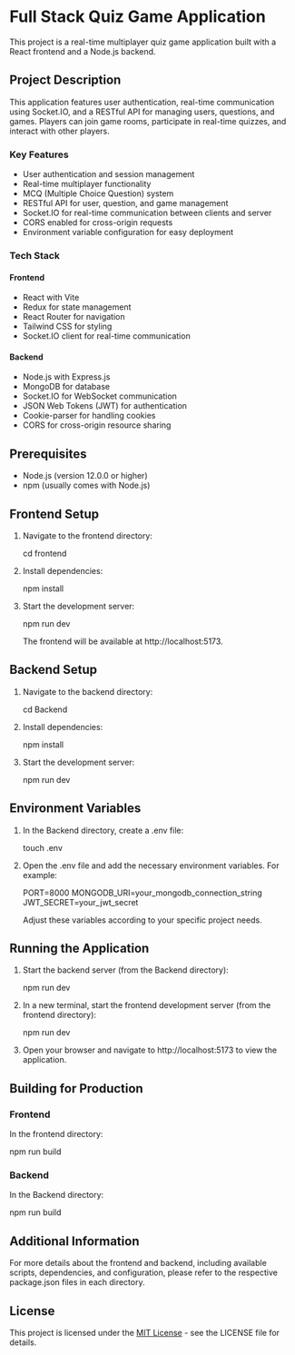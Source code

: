# Full Stack Quiz Game Application

This project is a real-time multiplayer quiz game application built with a React frontend and a Node.js backend.

## Project Description

This application features user authentication, real-time communication using Socket.IO, and a RESTful API for managing users, questions, and games. Players can join game rooms, participate in real-time quizzes, and interact with other players.

### Key Features

- User authentication and session management
- Real-time multiplayer functionality
- MCQ (Multiple Choice Question) system
- RESTful API for user, question, and game management
- Socket.IO for real-time communication between clients and server
- CORS enabled for cross-origin requests
- Environment variable configuration for easy deployment

### Tech Stack

#### Frontend
- React with Vite
- Redux for state management
- React Router for navigation
- Tailwind CSS for styling
- Socket.IO client for real-time communication

#### Backend
- Node.js with Express.js
- MongoDB for database
- Socket.IO for WebSocket communication
- JSON Web Tokens (JWT) for authentication
- Cookie-parser for handling cookies
- CORS for cross-origin resource sharing

## Prerequisites

- Node.js (version 12.0.0 or higher)
- npm (usually comes with Node.js)

## Frontend Setup

1. Navigate to the frontend directory:
   
   cd frontend
   

2. Install dependencies:
   
   npm install
   

3. Start the development server:
   
   npm run dev
   

   The frontend will be available at http://localhost:5173.

## Backend Setup

1. Navigate to the backend directory:
   
   cd Backend
   

2. Install dependencies:
   
   npm install
   

3. Start the development server:
   
   npm run dev
   

## Environment Variables

1. In the Backend directory, create a .env file:
   
   touch .env
   

2. Open the .env file and add the necessary environment variables. For example:
   
   PORT=8000
   MONGODB_URI=your_mongodb_connection_string
   JWT_SECRET=your_jwt_secret
   

   Adjust these variables according to your specific project needs.

## Running the Application

1. Start the backend server (from the Backend directory):
   
   npm run dev
   

2. In a new terminal, start the frontend development server (from the frontend directory):
   
   npm run dev
   

3. Open your browser and navigate to http://localhost:5173 to view the application.

## Building for Production

### Frontend
In the frontend directory:

npm run build


### Backend
In the Backend directory:

npm run build


## Additional Information

For more details about the frontend and backend, including available scripts, dependencies, and configuration, please refer to the respective package.json files in each directory.


## License

This project is licensed under the [MIT License](LICENSE) - see the LICENSE file for details.
